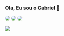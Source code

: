 ### Ola, Eu sou o Gabriel 👋

<a href="https://www.facebook.com/gabriel.amaral.123276"><img style="border-radius: 10px;" src="https://img.shields.io/badge/Facebook-1877F2?style=for-the-badge&logo=facebook&logoColor=white"/></a>
<a href="#"><img style="border-radius: 10px;" src="https://img.shields.io/badge/Instagram-E4405F?style=for-the-badge&logo=instagram&logoColor=white"/></a>
<a href="#"><img style="border-radius: 10px;" src="https://img.shields.io/badge/LinkedIn-0077B5?style=for-the-badge&logo=linkedin&logoColor=white"/></a>

<p><img src="https://github-readme-stats.vercel.app/api/top-langs/?username=Gabriel7576&theme=blue-green"/></p>
